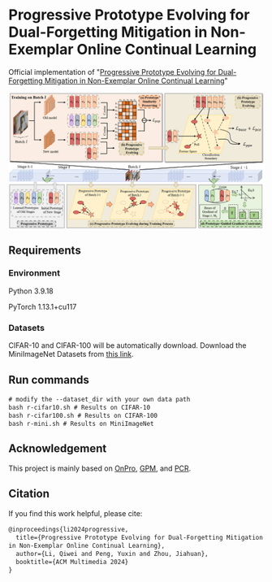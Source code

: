 # Progressive Prototype Evolving for Dual-Forgetting Mitigation in Non-Exemplar Online Continual Learning

Official implementation of "[Progressive Prototype Evolving for Dual-Forgetting Mitigation in Non-Exemplar Online Continual Learning](https://openreview.net/forum?id=y5R8XVVA03)"


<p align="center"><img src="./files/pipeline-ppe.png" align="center" width="750"></p>


## Requirements

### Environment
Python 3.9.18

PyTorch 1.13.1+cu117

### Datasets
CIFAR-10 and CIFAR-100 will be automatically download.
Download the MiniImageNet Datasets from [this link](https://www.kaggle.com/whitemoon/miniimagenet/download).
## Run commands


```shell
# modify the --dataset_dir with your own data path
bash r-cifar10.sh # Results on CIFAR-10
bash r-cifar100.sh # Results on CIFAR-100
bash r-mini.sh # Results on MiniImageNet
```

## Acknowledgement

This project is mainly based on [OnPro](https://github.com/weilllllls/OnPro), [GPM](https://github.com/sahagobinda/GPM), and [PCR](https://github.com/FelixHuiweiLin/PCR).

## Citation

If you find this work helpful, please cite:
```
@inproceedings{li2024progressive,
  title={Progressive Prototype Evolving for Dual-Forgetting Mitigation in Non-Exemplar Online Continual Learning},
  author={Li, Qiwei and Peng, Yuxin and Zhou, Jiahuan},
  booktitle={ACM Multimedia 2024}
}
```